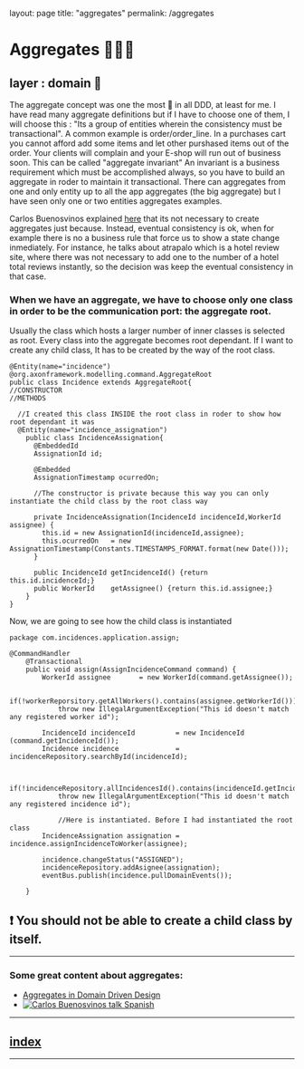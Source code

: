 layout: page
title: "aggregates"
permalink: /aggregates

# Aggregates 👨‍👨‍👧

## layer : domain 🔴

The aggregate concept was one the most 🤯 in all DDD, at least for me. 
I have read many aggregate definitions but if I have to choose one of them, I will choose this : "Its a group of entities wherein the consistency must be transactional".
A common example is order/order_line. 
In a purchases cart you cannot afford add some items and let other purshased items out of the order. Your clients will complain and your E-shop will run out of business soon.
This can be called "aggregate invariant"
An invariant is a business requirement which must be accomplished always, so you have to build an aggregate in roder to maintain it transactional.
There can aggregates from one and only entity up to all the app aggregates (the big aggregate) but I have seen only one or two entities aggregates examples.

Carlos Buenosvinos explained [here](https://www.youtube.com/watch?v=lIVVX-RnGps) that its not necessary to create aggregates just because. Instead, eventual consistency is ok, when for example there is no a business rule that force us to show a state change inmediately.
For instance, he talks about atrapalo which is a hotel review site, where there was not necessary to add one to the number of a hotel total reviews instantly, so the decision was keep the eventual consistency in that case.

### When we have an aggregate, we have to choose only one class in order to be the communication port: the aggregate root.
Usually the class which hosts a larger number of inner classes is selected as root.
Every class into the aggregate becomes root dependant. If I want to create any child class, It has to be created by the way of the root class.

```
@Entity(name="incidence")
@org.axonframework.modelling.command.AggregateRoot
public class Incidence extends AggregateRoot{
//CONSTRUCTOR
//METHODS

  //I created this class INSIDE the root class in roder to show how root dependant it was
  @Entity(name="incidence_assignation")
    public class IncidenceAssignation{
      @EmbeddedId
      AssignationId id;

      @Embedded
      AssignationTimestamp ocurredOn;

      //The constructor is private because this way you can only instantiate the child class by the root class way 
      
      private IncidenceAssignation(IncidenceId incidenceId,WorkerId assignee) {
        this.id = new AssignationId(incidenceId,assignee);
        this.ocurredOn   = new AssignationTimestamp(Constants.TIMESTAMPS_FORMAT.format(new Date())); 
      }

      public IncidenceId getIncidenceId() {return this.id.incidenceId;}
      public WorkerId    getAssignee() {return this.id.assignee;}
    }
}
```


Now, we are going to see how the child class is instantiated

```
package com.incidences.application.assign;

@CommandHandler
	@Transactional
	public void assign(AssignIncidenceCommand command) {
		WorkerId assignee       = new WorkerId(command.getAssignee());	
		
		if(!workerReporsitory.getAllWorkers().contains(assignee.getWorkerId())) 
			throw new IllegalArgumentException("This id doesn't match any registered worker id");
		
		IncidenceId incidenceId          = new IncidenceId (command.getIncidenceId());
		Incidence incidence              = incidenceRepository.searchById(incidenceId);
		
		
		if(!incidenceRepository.allIncidencesId().contains(incidenceId.getIncidenceId())) 
			throw new IllegalArgumentException("This id doesn't match any registered incidence id");		
		
    		//Here is instantiated. Before I had instantiated the root class
		IncidenceAssignation assignation = incidence.assignIncidenceToWorker(assignee); 
		
		incidence.changeStatus("ASSIGNED");
		incidenceRepository.addAsignee(assignation);
		eventBus.publish(incidence.pullDomainEvents());
		
	}

```

## ❗ You should not be able to create a child class by itself.
---
### Some great content about aggregates:
- [Aggregates in Domain Driven Design](https://medium.com/ingeniouslysimple/aggregates-in-domain-driven-design-5aab3ef9901d)
- [![Carlos Buenosvinos talk Spanish](http://img.youtube.com/vi/lIVVX-RnGps/0.jpg)](http://www.youtube.com/watch?v=lIVVX-RnGps "Domain-Driven Design: Aggregates (Spanish)")
---
## [index](https://jmiquis.github.io/TFG-DDD-Theoretical/) 
---
